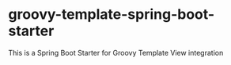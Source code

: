 # groovy-template-spring-boot-starter
This is a Spring Boot Starter for Groovy Template View integration
